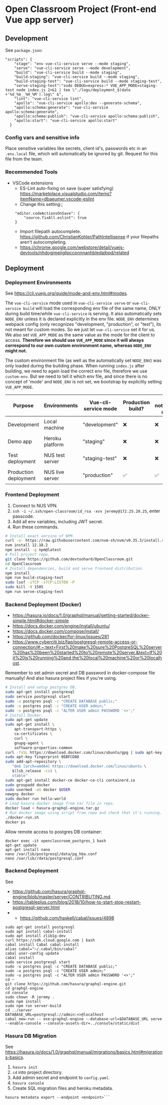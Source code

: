 # Open Classroom Project (Front-end Vue app server)

## Development
See `package.json`:
```
"scripts": {
    "stage": "env vue-cli-service serve --mode staging",
    "serve": "vue-cli-service serve --mode development",
    "build": "vue-cli-service build --mode staging",
    "build-staging": "vue-cli-service build --mode staging",
    "build-staging-test": "vue-cli-service build --mode staging-test",
    "serve-staging-test":"sudo DEBUG=express:* VUE_APP_MODE=staging-test node index.js 2>&1 | tee \"./logs/deployment_$(date +'%d_%m__%H_%M').log\" &",
    "lint": "vue-cli-service lint",
    "apollo": "vue-cli-service apollo:dev --generate-schema",
    "apollo:schema:generate": "vue-cli-service apollo:schema:generate",
    "apollo:schema:publish": "vue-cli-service apollo:schema:publish",
    "apollo:start": "vue-cli-service apollo:start"
  }
```
### Config vars and sensitive info
Place sensitive variables like secrets, client id's, passwords etc in an `.env.local` file, which will automatically be ignored by git. Request for this file from the team. 


### Recommended Tools
- VSCode extensions
  - ES-Lint auto-fixing on save (super satisfying) https://marketplace.visualstudio.com/items?itemName=dbaeumer.vscode-eslint
   - Change this setting:;
   ```
    "editor.codeActionsOnSave": {
        "source.fixAll.eslint": true
    }
   ```  
  - Import filepath autocomplete. https://github.com/ChristianKohler/PathIntellisense if your filepaths aren't autocompleting.
  - https://chrome.google.com/webstore/detail/vuejs-devtools/nhdogjmejiglipccpnnnanhbledajbpd/related

## Deployment 


### Deployment Environments
See https://cli.vuejs.org/guide/mode-and-env.html#modes.

The `vue-cli-service` mode used in `vue-cli-service serve` or `vue-cli-service build` will load the corresponding env file of the same name, ONLY during build time/while `vue-cli-service` is serving. It also automatically sets `NODE_ENV` unless it is declared explicitly in the env file. `NODE_ENV` determines webpack config (only recognizes "development, "production", or "test"), its not meant for custom modes. So we just let `vue-cli-service` set it for us. We also set `VUE_APP_MODE` as the same value as the mode for the client to access. 
**Therefore we should use `VUE_APP_MODE` since it will always correspond to our own custom environment name, whereas `NODE_ENV` might not.**

The custom environment file (as well as the automatically set `NODE_ENV`) was only loaded during the building phase. When running `index.js` after building, we need to again load the correct env file, therefore we use `custom-env`. But we need to tell it which env file, and since there is no concept of 'mode' and `NODE_ENV` is not set, we bootstrap by explicitly setting `VUE_APP_MODE`. 

| Purpose               | Environments    | Vue-cli-service mode | Production build?  | Email notifications active? | Login server connection? | `VUE_APP_BASE_URL` | `VUE_APP_AUTH_ENDPOINT` |  `VUE_APP_GRAPHQL_HTTP` |
| --------------------- | --------------- | -------------- | ------------------ | --------------------------- | ------------------------ | ------------------------ | ------------------------ | ------------------------ |
| Development           | Local machine   | "development"  | :x:                | :x:                         | :x:                      |`http://localhost:8080`|`http://localhost:8080/api/login`|`https://open-classroom-hasura-test.herokuapp.com/v1/graphql`|
| Demo app              | Heroku platform | "staging"      | :x:                | :x:                         | :x:                      |`https://open-classroom-app-demo.herokuapp.com`|`https://open-classroom-app-demo.herokuapp.com/api/login`|`https://open-classroom-hasura-test.herokuapp.com/v1/graphql`|
| Test deployment       | NUS test server | "staging-test" | :x:                | :x:                         | :white_check_mark:       | `http://172.25.20.25`                           |`http://172.25.20.25/api/login`|`https://open-classroom-hasura-test.herokuapp.com/v1/graphql`|
| Production deployment | NUS live server | "production"   | :white_check_mark: | :white_check_mark:          | :white_check_mark:       |`http://<>`|`http://<>/api/login`|`https://open-classroom-hasura-test.herokuapp.com/v1/graphql`|


### Frontend Deployment
1. Connect to NUS VPN.
2. `ssh -i ~/.ssh/open-classroom/id_rsa -xvv jeremy@172.25.20.25`, enter passcode. 
3. Add all env variables, including JWT secret.
4. Run these commands. 
```bash
# Install exact versino of NPM. 
curl -o- https://raw.githubusercontent.com/nvm-sh/nvm/v0.35.3/install.sh | bash
nvm install 12.18.2
npm install -g npm@latest
# Pull project repo. 
git clone https://github.com/devtoohard/OpenClassroom.git
cd OpenClassroom
# Install dependencies, build and serve frontend distribution. 
npm install
npm run build-staging-test
sudo lsof -iTCP -sTCP:LISTEN -P
sudo kill -9 1505
npm run serve-staging-test
```

### Backend Deployment (Docker)
- https://hasura.io/docs/1.0/graphql/manual/getting-started/docker-simple.html#docker-simple
- https://docs.docker.com/engine/install/ubuntu/
- https://docs.docker.com/compose/install/
- https://github.com/docker/for-linux/issues/281
- https://www.cyberciti.biz/faq/postgresql-remote-access-or-connection/#:~:text=First%20make%20sure%20PostgreSQL%20server%20has%20been%20started%20to%20remote%20server.&text=If%20it%20is%20running%20and,the%20local%20machine%20or%20localhost.

Remember to set admin secret and DB password in docker-compose file manually! And also hasura project files if you're using.
```bash
# Install and setup postgres DB.
sudo apt-get install postgresql
sudo service postgresql start
sudo -u postgres psql -c "CREATE DATABASE public;"
sudo -u postgres psql -c "CREATE USER admin;"
sudo -u postgres psql -c "ALTER USER admin PASSWORD '<>';"
# Install Docker.
sudo apt-get update
sudo apt-get install \
    apt-transport-https \
    ca-certificates \
    curl \
    gnupg-agent \
    software-properties-common
curl -fsSL https://download.docker.com/linux/ubuntu/gpg | sudo apt-key add -
sudo apt-key fingerprint 0EBFCD88
sudo add-apt-repository \
   "deb [arch=amd64] https://download.docker.com/linux/ubuntu \
   $(lsb_release -cs) \
   stable"
sudo apt-get install docker-ce docker-ce-cli containerd.io
sudo groupadd docker
sudo usermod -aG docker $USER
newgrp docker 
sudo docker run hello-world
# Load hasura docker image from tar file in repo. 
docker load < hasura-graphql-engine.tar.gz
# Run docker image using script from repo and check that it's running. 
./docker-run.sh
docker ps
```
Allow remote access to postgres DB container:
```
docker exec -it openclassroom_postgres_1 bash
apt-get update
apt-get install nano
nano /var/lib/postgresql/data/pg_hba.conf
nano /var/lib//data/postgresql.conf
```


### Backend Deployment
See 
- https://github.com/hasura/graphql-engine/blob/master/server/CONTRIBUTING.md.
- https://tableplus.com/blog/2018/10/how-to-start-stop-restart-postgresql-server.html
- - https://github.com/haskell/cabal/issues/4898
```
sudo apt-get install postgresql
sudo apt install cabal-install
sudo apt install zlib1g-dev
curl https://sdk.cloud.google.com | bash
cabal install Cabal cabal-install
alias cabal="~/.cabal/bin/cabal"
cabal user-config update
cabal install
sudo service postgresql start
sudo -u postgres psql -c "CREATE DATABASE public;"
sudo -u postgres psql -c "CREATE USER admin;"
sudo -u postgres psql -c "ALTER USER admin PASSWORD '<>';"
cd ~
git clone https://github.com/hasura/graphql-engine.git
cd graphql-engine
cd console
sudo chown -R jeremy .
sudo npm install
sudo npm run server-build
cd ../server
DATABASE_URL=postgresql://admin:<>@localhost
cabal new-run -- exe:graphql-engine --database-url=$DATABASE_URL serve --enable-console --console-assets-dir=../console/static/dist
```

### Hasura DB Migration
See https://hasura.io/docs/1.0/graphql/manual/migrations/basics.html#migrations-basics. 
1. `hasura init`
2. `cd` into project directory. 
3. Add admin secret and endpoint to `config.yaml`.
4. `hasura console`
5. Create SQL migration files and heroku metadata.
```hasura migrate create <init-migration-name> --from-server --endpoint <endpoint>
hasura metadata export --endpoint <endpoint>```
